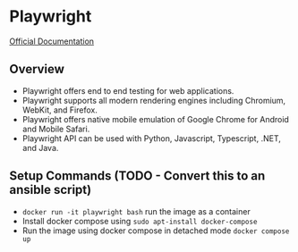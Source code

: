 # Playwright

[Official Documentation](https://playwright.dev/python/)
## Overview
* Playwright offers end to end testing for web applications.
* Playwright supports all modern rendering engines including Chromium, WebKit, and Firefox.
* Playwright offers native mobile emulation of Google Chrome for Android and Mobile Safari.
* Playwright API can be used with Python, Javascript, Typescript, .NET, and Java.

## Setup Commands (TODO - Convert this to an ansible script)
* `docker run -it playwright bash`  run the image as a container
* Install docker compose using `sudo apt-install docker-compose`
* Run the image using docker compose in  detached mode `docker compose up`

